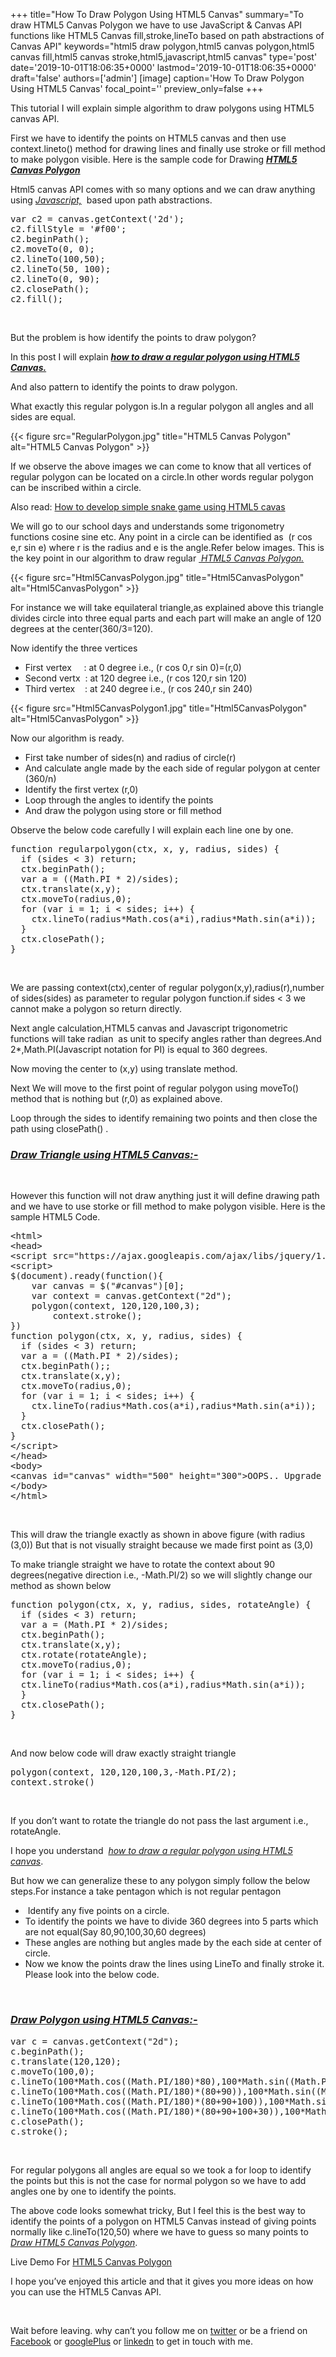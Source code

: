 +++
title="How To Draw Polygon Using HTML5 Canvas"
summary="To draw HTML5 Canvas Polygon we have to use JavaScript & Canvas API functions like HTML5 Canvas fill,stroke,lineTo based on path abstractions of Canvas API"
keywords="html5 draw polygon,html5 canvas polygon,html5 canvas fill,html5 canvas stroke,html5,javascript,html5 canvas"
type='post'
date='2019-10-01T18:06:35+0000'
lastmod='2019-10-01T18:06:35+0000'
draft='false'
authors=['admin']
[image]
caption='How To Draw Polygon Using HTML5 Canvas'
focal_point=''
preview_only=false
+++








This tutorial I will explain simple algorithm to draw polygons using HTML5 canvas API.

First we have to identify the points on HTML5 canvas and then use context.lineto() method for drawing lines and finally use stroke or fill method to make polygon visible. Here is the sample code for Drawing <strong><span style="text-decoration: underline;"><em>HTML5 Canvas Polygon</em></span></strong>

Html5 canvas API comes with so many options and we can draw anything using <span style="text-decoration: underline;"><em>Javascript,</em></span><em>&nbsp;</em> based upon path abstractions.

<pre>var c2 = canvas.getContext('2d');
c2.fillStyle = '#f00';
c2.beginPath();
c2.moveTo(0, 0);
c2.lineTo(100,50);
c2.lineTo(50, 100);
c2.lineTo(0, 90);
c2.closePath();
c2.fill();</pre>

&nbsp;

But the problem is how identify the points to draw polygon?

In this post I will explain <em><strong><span style="text-decoration: underline;">how to draw a regular polygon using HTML5 Canvas.</span>&nbsp;</strong></em><em><br>
</em>

And also pattern to identify the points to draw polygon.

What exactly this regular polygon is.In a regular polygon all angles and all sides are equal.

{{< figure src="RegularPolygon.jpg" title="HTML5 Canvas Polygon" alt="HTML5 Canvas Polygon" >}}

If we observe the above images we can come to know that all vertices of regular polygon can be located on a circle.In other words regular polygon can be inscribed within a circle.

Also read: <a title="Html5 canvas example" href="https://www.arungudelli.com/html5/html5-canvas-example/" target="_blank" rel="noopener">How to develop simple snake game using HTML5 cavas</a>

We will go to our school days and understands some trigonometry functions cosine sine etc. Any point in a circle can be identified as &nbsp;(r cos e,r sin e) where r is the radius and e is the angle.Refer below images. This is the key point in our algorithm to draw regular <em><span style="text-decoration: underline;">&nbsp;HTML5 Canvas Polygon.</span></em>

{{< figure src="Html5CanvasPolygon.jpg" title="Html5CanvasPolygon" alt="Html5CanvasPolygon" >}}

For instance we will take equilateral&nbsp;triangle,as explained above this triangle divides circle into three equal parts and each part will make an angle of 120 degrees at the center(360/3=120).

Now identify the three vertices

<ul><li>First vertex &nbsp; &nbsp; : at 0 degree i.e., (r cos 0,r sin 0)=(r,0)</li><li>Second vertx &nbsp;: at 120 degree i.e., (r cos 120,r sin 120)</li><li>Third vertex &nbsp; &nbsp;: at 240 degree i.e., (r cos 240,r sin 240)</li></ul>

{{< figure src="Html5CanvasPolygon1.jpg" title="Html5CanvasPolygon" alt="Html5CanvasPolygon" >}}

Now our algorithm is ready.

<ul><li>First take number of sides(n) and radius of circle(r)</li><li>And calculate angle made by the each side of regular polygon at center (360/n)</li><li>Identify the first vertex (r,0)</li><li>Loop through the angles to identify the points</li><li>And draw the polygon using store or fill method</li></ul>

Observe the below code carefully I will explain each line one by one.

<pre>function regularpolygon(ctx, x, y, radius, sides) {
  if (sides &lt; 3) return;
  ctx.beginPath();
  var a = ((Math.PI * 2)/sides);
  ctx.translate(x,y);
  ctx.moveTo(radius,0);
  for (var i = 1; i &lt; sides; i++) {
    ctx.lineTo(radius*Math.cos(a*i),radius*Math.sin(a*i));
  }
  ctx.closePath();
}</pre>

&nbsp;

We are passing context(ctx),center of regular polygon(x,y),radius(r),number of sides(sides) as parameter to regular polygon function.if sides &lt; 3 we cannot make a polygon so return directly.

Next angle calculation,HTML5 canvas and Javascript&nbsp;trigonometric functions will take radian &nbsp;as unit to specify angles rather than degrees.And 2*,Math.PI(Javascript notation for PI) is equal to 360 degrees.

Now moving the center to (x,y) using translate method.

Next We will move to the first point of regular polygon using moveTo() method that is nothing but (r,0) as explained above.

Loop through the sides to identify remaining two points and then close the path using closePath() .

### <strong><em><span style="text-decoration: underline;">Draw Triangle using HTML5 Canvas:-</span></em></strong>

&nbsp;

However this function will not draw anything just it will define drawing path and we have to use storke or fill method to make polygon visible. Here is the sample HTML5 Code.

<pre>&lt;html&gt;
&lt;head&gt;
&lt;script src="https://ajax.googleapis.com/ajax/libs/jquery/1.7.1/jquery.min.js" type="text/javascript"&gt;&lt;/script&gt;
&lt;script&gt;
$(document).ready(function(){
	var canvas = $("#canvas")[0];
	var context = canvas.getContext("2d");
	polygon(context, 120,120,100,3);
        context.stroke();
})
function polygon(ctx, x, y, radius, sides) {
  if (sides &lt; 3) return;
  var a = ((Math.PI * 2)/sides);
  ctx.beginPath();;
  ctx.translate(x,y);
  ctx.moveTo(radius,0);
  for (var i = 1; i &lt; sides; i++) {
    ctx.lineTo(radius*Math.cos(a*i),radius*Math.sin(a*i));
  }
  ctx.closePath();
}
&lt;/script&gt;
&lt;/head&gt;
&lt;body&gt;
&lt;canvas id="canvas" width="500" height="300"&gt;OOPS.. Upgrade your Browser&lt;/canvas&gt;
&lt;/body&gt;
&lt;/html&gt;</pre>

&nbsp;

This will draw the triangle exactly as shown in above figure (with radius (3,0)) But that is not visually straight because we made first point as (3,0)

To make triangle straight we have to rotate the context about 90 degrees(negative direction i.e., -Math.PI/2) so we will slightly change our method as shown below

<pre>function polygon(ctx, x, y, radius, sides, rotateAngle) {
  if (sides &lt; 3) return;
  var a = (Math.PI * 2)/sides;
  ctx.beginPath();
  ctx.translate(x,y);
  ctx.rotate(rotateAngle);
  ctx.moveTo(radius,0);
  for (var i = 1; i &lt; sides; i++) {
  ctx.lineTo(radius*Math.cos(a*i),radius*Math.sin(a*i));
  }
  ctx.closePath();
}</pre>

&nbsp;

And now below code will draw exactly straight triangle

<pre>polygon(context, 120,120,100,3,-Math.PI/2);
context.stroke()</pre>

&nbsp;

If you don’t want to rotate the triangle do not pass the last argument i.e., rotateAngle.

I hope you understand &nbsp;<em><span style="text-decoration: underline;">how to draw a regular polygon using HTML5 canvas</span></em>.

But how we can generalize these to any polygon simply follow the below steps.For instance a take pentagon which is not regular pentagon

<ul><li>&nbsp;Identify any five points on a circle.</li><li>To identify the points we have to divide 360 degrees into 5 parts which are not equal(Say 80,90,100,30,60 degrees)</li><li>These angles are nothing but angles made by the each side at center of circle.</li><li>Now we know the points draw the lines using LineTo and finally stroke it. Please look into the below code.</li></ul>

&nbsp;

### <strong><span style="text-decoration: underline;"><em>Draw Polygon using HTML5 Canvas:-</em></span></strong>

<pre>var c = canvas.getContext("2d");
c.beginPath();    
c.translate(120,120);
c.moveTo(100,0);
c.lineTo(100*Math.cos((Math.PI/180)*80),100*Math.sin((Math.PI/180)*80));
c.lineTo(100*Math.cos((Math.PI/180)*(80+90)),100*Math.sin((Math.PI/180)*(80+90)));
c.lineTo(100*Math.cos((Math.PI/180)*(80+90+100)),100*Math.sin((Math.PI/180)*(80+90+100)));
c.lineTo(100*Math.cos((Math.PI/180)*(80+90+100+30)),100*Math.sin((Math.PI/180)*(80+90+100+30)));
c.closePath();
c.stroke();</pre>

&nbsp;

For regular polygons all angles are equal so we took a for loop to identify the points but this is not the case for normal polygon so we have to add angles one by one to identify the points.

The above code looks somewhat tricky, But I feel this is the best way to identify the points of a polygon on HTML5 Canvas instead of giving points normally like c.lineTo(120,50) where we have to guess so many points to <span style="text-decoration: underline;"><em>Draw HTML5 Canvas Polygon</em></span>.

Live Demo For <a title="Html5 canvas polygon" href="https://www.arungudelli.com/Tools/HTML5/DrawHTML5CanvasPolygon.html" target="_blank" rel="noopener">HTML5 Canvas Polygon</a>

I hope you’ve enjoyed this article and that it gives you more ideas on how you can use the HTML5 Canvas API.

&nbsp;

Wait before leaving.
why can’t you follow me on <a href="https://twitter.com/arungudelli" target="_blank">twitter</a> or be a friend on <a href="https://www.facebook.com/gudelliArun" target="_blank">Facebook</a> or <a href="https://plus.google.com/+ArunkumarGudelli" target="_blank">googlePlus</a> or <a href="https://www.linkedin.com/in/arungudelli/" target="_blank">linkedn</a> to get in touch with me.








